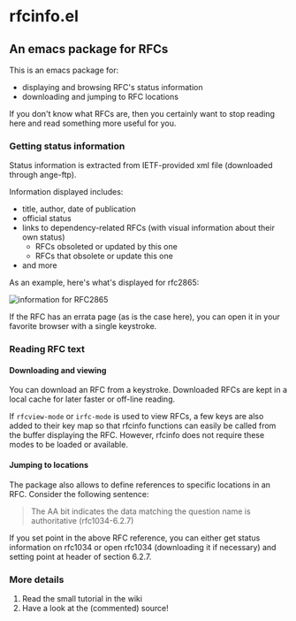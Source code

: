 # rfcinfo.el

## An emacs package for RFCs

This is an emacs package for:

 - displaying and browsing RFC's status information
 - downloading and jumping to RFC locations

If you don't know what RFCs are, then you certainly want to stop
reading here and read something more useful for you.

### Getting status information

Status information is extracted from IETF-provided xml file
(downloaded through ange-ftp).

Information displayed includes:

 - title, author, date of publication
 - official status
 - links to dependency-related RFCs (with visual information about their own status)
   - RFCs obsoleted or updated by this one
   - RFCs that obsolete or update this one
 - and more

As an example, here's what's displayed for rfc2865:

![information for RFC2865](https://github.com/cdeleuze/rfcinfo.el/wiki/2865.png)

If the RFC has an errata page (as is the case here), you can open it
in your favorite browser with a single keystroke.

### Reading RFC text

#### Downloading and viewing

You can download an RFC from a keystroke.  Downloaded RFCs are kept in
a local cache for later faster or off-line reading.

If `rfcview-mode` or `irfc-mode` is used to view RFCs, a few keys are
also added to their key map so that rfcinfo functions can easily be
called from the buffer displaying the RFC.  However, rfcinfo does not
require these modes to be loaded or available.

#### Jumping to locations

The package also allows to define references to specific locations in
an RFC.  Consider the following sentence:

> The AA bit indicates the data matching the question name is
> authoritative (rfc1034-6.2.7)

If you set point in the above RFC reference, you can either get status
information on rfc1034 or open rfc1034 (downloading it if necessary)
and setting point at header of section 6.2.7.

### More details

1. Read the small tutorial in the wiki
2. Have a look at the (commented) source!
